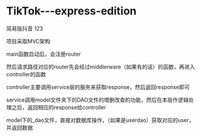 # TikTok---express-edition
简易版抖音 123

项目采取MVC架构

main函数启动后，会注册router

然后请求路径对应的router先会经过middlerware（如果有的话）的函数，再进入controller的函数

controller主要调用service层的服务来获取response，然后返回response即可

service调用model文件夹下的DAO文件的增删改查的功能，然后在本层作逻辑处理之后，返回相应的response给controller

model下的_dao文件，直接对数据库操作，（如果是userdao）获取对应的user，并返回数据



